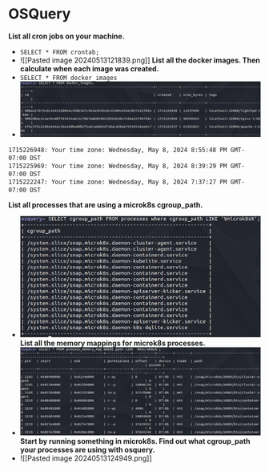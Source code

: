 # OSQuery


**List all cron jobs on your machine.**
- `SELECT * FROM crontab;`
- ![[Pasted image 20240513121839.png]]
**List all the docker images. Then calculate when each image was created.**  
- `SELECT * FROM docker_images`
- ![diagram](../osquery.png)
```
1715226948: Your time zone: Wednesday, May 8, 2024 8:55:48 PM GMT-07:00 DST 
1715225969: Your time zone: Wednesday, May 8, 2024 8:39:29 PM GMT-07:00 DST 
1715222247: Your time zone: Wednesday, May 8, 2024 7:37:27 PM GMT-07:00 DST
```

**List all processes that are using a microk8s cgroup_path.**  
- ![diagram](../osquery_path.png)
**List all the memory mappings for microk8s processes.**
- ![diagram](../osquery_microk8s.png)
**Start by running something in microk8s. Find out what cgroup_path your processes are using with osquery.**
- ![[Pasted image 20240513124949.png]]
